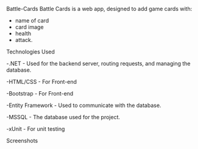 Battle-Cards
Battle Cards is a web app, designed to add game cards with: 
- name of card
- card image
- health 
- attack.

Technologies Used 


-.NET - Used for the backend server, routing requests, and managing the database.

-HTML/CSS - For Front-end

-Bootstrap - For Front-end

-Entity Framework - Used to communicate with the database.

-MSSQL - The database used for the project.

-xUnit - For unit testing


Screenshots

